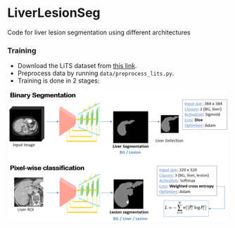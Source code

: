 # LiverLesionSeg
Code for liver lesion segmentation using different architectures

### Training
- Download the LiTS dataset from [this link](https://drive.google.com/drive/folders/0B0vscETPGI1-eE53ZnA0MGhWZFE).
- Preprocess data by running ```data/preprocess_lits.py```.
- Training is done in 2 stages:
<img src="https://github.com/MichalHek/LiverLesionSeg/blob/master/images/pipeline.PNG"  width="700"/> 
